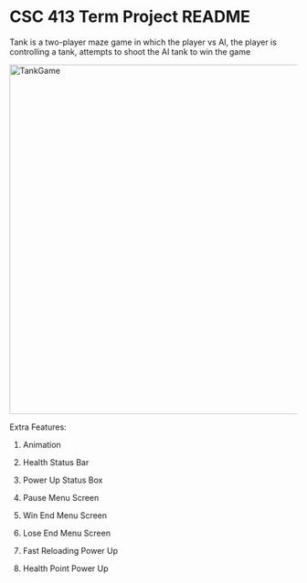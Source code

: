 # CSC 413 Term Project README
Tank is a two-player maze game in which the player vs AI, the player is controlling a tank, attempts to shoot the AI tank to win the game

<img width="613" alt="TankGame" src="https://user-images.githubusercontent.com/16488695/176012378-f8ee3495-92c2-43dc-9fb3-fd6d1ce5913c.png">

Extra Features:

1) Animation

2) Health Status Bar

3) Power Up Status Box

4) Pause Menu Screen

5) Win End Menu Screen

6) Lose End Menu Screen

7) Fast Reloading Power Up

8) Health Point Power Up

